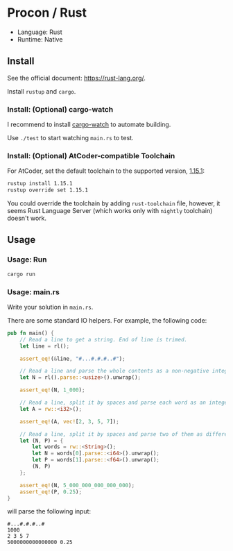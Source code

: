 # Procon / Rust

- Language: Rust
- Runtime: Native

## Install

See the official document: <https://rust-lang.org/>.

Install `rustup` and `cargo`.

### Install: (Optional) cargo-watch

I recommend to install [cargo-watch](https://github.com/passcod/cargo-watch) to automate building.

Use `./test` to start watching `main.rs` to test.

### Install: (Optional) AtCoder-compatible Toolchain

For AtCoder, set the default toolchain to the supported version, [1.15.1](https://github.com/rust-lang/rust/blob/master/RELEASES.md#version-1151-2017-02-09):

```sh
rustup install 1.15.1
rustup override set 1.15.1
```

You could override the toolchain by adding `rust-toolchain` file, however, it seems Rust Language Server (which works only with `nightly` toolchain) doesn't work.

## Usage

### Usage: Run

```sh
cargo run
```

### Usage: main.rs

Write your solution in `main.rs`.

There are some standard IO helpers. For example, the following code:

```rust
pub fn main() {
    // Read a line to get a string. End of line is trimed.
    let line = rl();

    assert_eq!(&line, "#...#.#.#..#");

    // Read a line and parse the whole contents as a non-negative integer (usize).
    let N = rl().parse::<usize>().unwrap();

    assert_eq!(N, 1_000);

    // Read a line, split it by spaces and parse each word as an integer (32-bit signed).
    let A = rw::<i32>();

    assert_eq!(A, vec![2, 3, 5, 7]);

    // Read a line, split it by spaces and parse two of them as different types.
    let (N, P) = {
        let words = rw::<String>();
        let N = words[0].parse::<i64>().unwrap();
        let P = words[1].parse::<f64>().unwrap();
        (N, P)
    };

    assert_eq!(N, 5_000_000_000_000_000);
    assert_eq!(P, 0.25);
}
```

will parse the following input:

```
#...#.#.#..#
1000
2 3 5 7
5000000000000000 0.25
```
